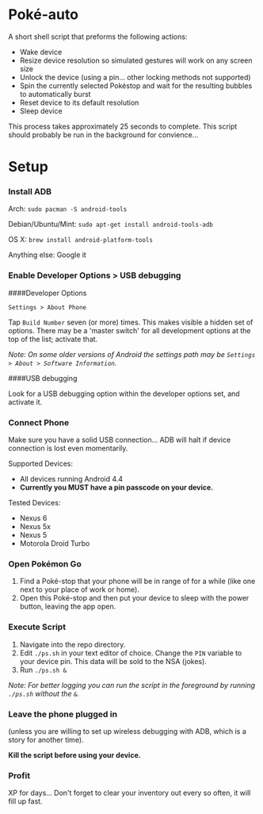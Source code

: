 # Poké-auto

A short shell script that preforms the following actions:
 - Wake device
 - Resize device resolution so simulated gestures will work on any screen size
 - Unlock the device (using a pin... other locking methods not supported)
 - Spin the currently selected Pokéstop and wait for the resulting bubbles to automatically burst
 - Reset device to its default resolution
 - Sleep device

This process takes approximately 25 seconds to complete. This script should probably be run in the background for convience...

# Setup

### Install ADB

Arch: `sudo pacman -S android-tools`

Debian/Ubuntu/Mint: `sudo apt-get install android-tools-adb`

OS X: `brew install android-platform-tools`

Anything else: Google it

### Enable Developer Options > USB debugging

####Developer Options

`Settings > About Phone`

Tap `Build Number` seven (or more) times.  This makes visible a hidden set of options.  There may be a 'master switch' for all development options at the top of the list; activate that.

_Note: On some older versions of Android the settings path may be `Settings > About > Software Information`._

####USB debugging

Look for a USB debugging option within the developer options set, and activate it.

### Connect Phone

Make sure you have a solid USB connection... ADB will halt if device connection is lost even momentarily.

Supported Devices:
 - All devices running Android 4.4
 - __Currently you MUST have a pin passcode on your device.__

Tested Devices:
 - Nexus 6
 - Nexus 5x
 - Nexus 5
 - Motorola Droid Turbo

### Open Pokémon Go

 1. Find a Poké-stop that your phone will be in range of for a while (like one next to your place of work or home).
 2. Open this Poké-stop and then put your device to sleep with the power button, leaving the app open.

### Execute Script

 1. Navigate into the repo directory.
 2. Edit `./ps.sh` in your text editor of choice. Change the `PIN` variable to your device pin. This data will be sold to the NSA (jokes).
 3. Run `./ps.sh &`

_Note: For better logging you can run the script in the foreground by running `./ps.sh` without the `&`._

### Leave the phone plugged in

(unless you are willing to set up wireless debugging with ADB, which is a story for another time).

**Kill the script before using your device.**

### Profit

XP for days... Don't forget to clear your inventory out every so often, it will fill up fast.

